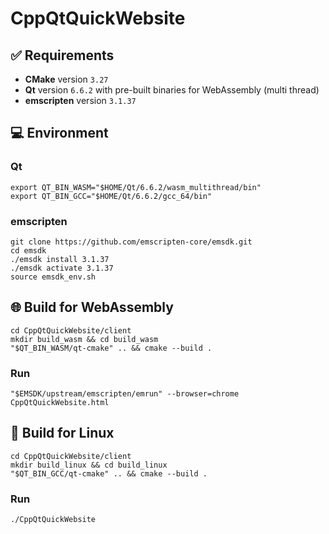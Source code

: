 # CppQtQuickWebsite

## ✅ Requirements

- **CMake** version `3.27`
- **Qt** version `6.6.2` with pre-built binaries for WebAssembly (multi thread)
- **emscripten** version `3.1.37`

## 💻 Environment

### Qt

```
export QT_BIN_WASM="$HOME/Qt/6.6.2/wasm_multithread/bin"
export QT_BIN_GCC="$HOME/Qt/6.6.2/gcc_64/bin"
```

### emscripten

```
git clone https://github.com/emscripten-core/emsdk.git
cd emsdk
./emsdk install 3.1.37
./emsdk activate 3.1.37
source emsdk_env.sh
```

## 🌐 Build for WebAssembly

```
cd CppQtQuickWebsite/client
mkdir build_wasm && cd build_wasm
"$QT_BIN_WASM/qt-cmake" .. && cmake --build .
```

### Run

```
"$EMSDK/upstream/emscripten/emrun" --browser=chrome CppQtQuickWebsite.html
```

## 🐧 Build for Linux
```
cd CppQtQuickWebsite/client
mkdir build_linux && cd build_linux
"$QT_BIN_GCC/qt-cmake" .. && cmake --build .
```

### Run
```
./CppQtQuickWebsite
```
